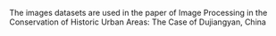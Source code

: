 The images datasets are used in the paper of 
Image Processing in the Conservation of Historic Urban Areas: The Case of Dujiangyan, China
